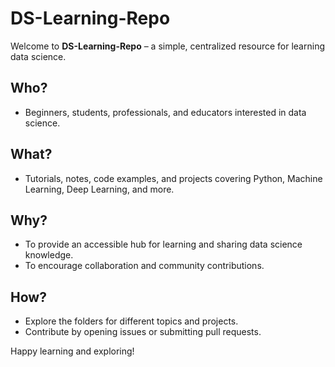 # DS-Learning-Repo

Welcome to **DS-Learning-Repo** – a simple, centralized resource for learning data science.

## Who?
- Beginners, students, professionals, and educators interested in data science.

## What?
- Tutorials, notes, code examples, and projects covering Python, Machine Learning, Deep Learning, and more.

## Why?
- To provide an accessible hub for learning and sharing data science knowledge.
- To encourage collaboration and community contributions.

## How?
- Explore the folders for different topics and projects.
- Contribute by opening issues or submitting pull requests.

Happy learning and exploring!
